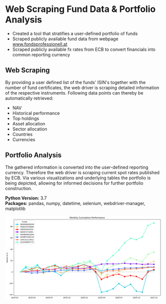 # Web Scraping Fund Data &amp; Portfolio Analysis

- Created a tool that stratifies a user-defined portfolio of funds
- Scraped publicly available fund data from webpage www.fondsprofessionell.at
- Scraped publicly available fx rates from ECB to convert financials into common reporting currency

## Web Scraping
By providing a user defined list of the funds' ISIN's together with the number of fund certificates, the web driver is scraping detailed information of the respective instruments. Following data points can thereby be automatically retrieved:

- NAV
- Historical performance
- Top holdings
- Asset allocation
- Sector allocation
- Countries
- Currencies

## Portfolio Analysis
The gathered information is converted into the user-defined reporting currency. Therefore the web driver is scraping current spot rates published by ECB. Via various visualizations and underlying tables the portfolio is being depicted, allowing for informed decisions for further portfolio construction.

**Python Version:** 3.7  
**Packages:** pandas, numpy, datetime, selenium, webdriver-manager, matplotlib

![alt text](https://github.com/bernhard-pfann/web-scraping-fund-data/blob/main/output/return.png)
